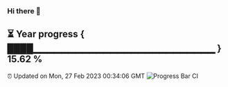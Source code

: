 ### Hi there 👋
⏳ Year progress { ████▁▁▁▁▁▁▁▁▁▁▁▁▁▁▁▁▁▁▁▁▁▁▁▁▁▁ } 15.62 %
---
⏰ Updated on Mon, 27 Feb 2023 00:34:06 GMT
![Progress Bar CI](https://github.com/Moyi321/Moyi321/workflows/Progress%20Bar%20CI/badge.svg)
